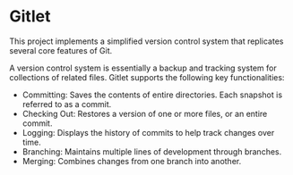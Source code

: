 # Gitlet

This project implements a simplified version control system that replicates several core features of Git.

A version control system is essentially a backup and tracking system for collections of related files. Gitlet supports the following key functionalities:

- Committing: Saves the contents of entire directories. Each snapshot is referred to as a commit.
- Checking Out: Restores a version of one or more files, or an entire commit.
- Logging: Displays the history of commits to help track changes over time.
- Branching: Maintains multiple lines of development through branches.
- Merging: Combines changes from one branch into another.
